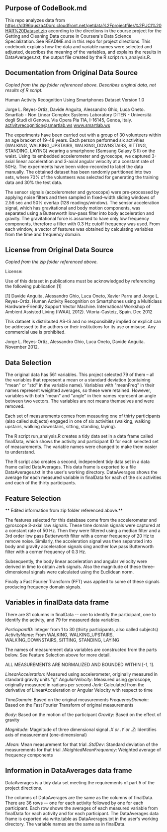 
## Purpose of CodeBook.md
This repo analyzes data from https://d396qusza40orc.cloudfront.net/getdata%2Fprojectfiles%2FUCI%20HAR%20Dataset.zip according to the directions in the course project for the Getting and Cleaning Data course in Coursera's Data Science Specialization.  See README.md in this repo for project directions.  This codebook explains how the data and variable names were selected and adjusted, describes the meaning of the variables, and explains the results in DataAverages.txt, the output file created by the R script run_analysis.R.

## Documentation from Original Data Source
*Copied from the zip folder referenced above.
Describes original data, not results of R script.*

Human Activity Recognition Using Smartphones Dataset
Version 1.0

Jorge L. Reyes-Ortiz, Davide Anguita, Alessandro Ghio, Luca Oneto.
Smartlab - Non Linear Complex Systems Laboratory
DITEN - Università degli Studi di Genova.
Via Opera Pia 11A, I-16145, Genoa, Italy.
activityrecognition@smartlab.ws
www.smartlab.ws

The experiments have been carried out with a group of 30 volunteers within an age bracket of 19-48 years. Each person performed six activities (WALKING, WALKING_UPSTAIRS, WALKING_DOWNSTAIRS, SITTING, STANDING, LAYING) wearing a smartphone (Samsung Galaxy S II) on the waist. Using its embedded accelerometer and gyroscope, we captured 3-axial linear acceleration and 3-axial angular velocity at a constant rate of 50Hz. The experiments have been video-recorded to label the data manually. The obtained dataset has been randomly partitioned into two sets, where 70% of the volunteers was selected for generating the training data and 30% the test data.

The sensor signals (accelerometer and gyroscope) were pre-processed by applying noise filters and then sampled in fixed-width sliding windows of 2.56 sec and 50% overlap (128 readings/window). The sensor acceleration signal, which has gravitational and body motion components, was separated using a Butterworth low-pass filter into body acceleration and gravity. The gravitational force is assumed to have only low frequency components, therefore a filter with 0.3 Hz cutoff frequency was used. From each window, a vector of features was obtained by calculating variables from the time and frequency domain.

## License from Original Data Source
*Copied from the zip folder referenced above.*

License:

Use of this dataset in publications must be acknowledged by referencing the following publication [1]

[1] Davide Anguita, Alessandro Ghio, Luca Oneto, Xavier Parra and Jorge L. Reyes-Ortiz. Human Activity Recognition on Smartphones using a Multiclass Hardware-Friendly Support Vector Machine. International Workshop of Ambient Assisted Living (IWAAL 2012). Vitoria-Gasteiz, Spain. Dec 2012

This dataset is distributed AS-IS and no responsibility implied or explicit can be addressed to the authors or their institutions for its use or misuse. Any commercial use is prohibited.

Jorge L. Reyes-Ortiz, Alessandro Ghio, Luca Oneto, Davide Anguita. November 2012.
## Data Selection
The original data has 561 variables.  This project selected 79 of them – all the variables that represent a mean or a standard deviation (containing "mean" or "std" in the variable name).  Variables with "meanFreq" in their names represent weighted averages, so these were retained.  However, variables with both "mean" and "angle" in their names represent an angle between two vectors.  The variables are not means themselves and were removed.  

Each set of measurements comes from measuring one of thirty participants (also called subjects) engaged in one of six activities (walking, walking upstairs, walking downstairs, sitting, standing, laying).  

The R script run_analysis.R creates a tidy data set in a data frame called finalData, which shows the activity and participant ID for each selected set of measurements.  The variable names were changed to make them easier to understand.

The R script also creates a second, independent tidy data set in a data frame called DataAverages.  This data frame is exported to a file DataAverages.txt in the user's working directory.  DataAverages shows the average for each measured variable in finalData for each of the six activities and each of the thirty participants.

## Feature Selection
** Edited information from zip folder referenced above.**

The features selected for this database come from the accelerometer and gyroscope 3-axial raw signals. These time domain signals were captured at a constant rate of 50 Hz. Then they were filtered using a median filter and a 3rd order low pass Butterworth filter with a corner frequency of 20 Hz to remove noise. Similarly, the acceleration signal was then separated into body and gravity acceleration signals sing another low pass Butterworth filter with a corner frequency of 0.3 Hz.

Subsequently, the body linear acceleration and angular velocity were derived in time to obtain Jerk signals. Also the magnitude of these three-dimensional signals were calculated using the Euclidean norm.

Finally a Fast Fourier Transform (FFT) was applied to some of these signals producing frequency domain signals.

## Variables in finalData data frame
There are 81 columns in finalData -- one to identify the participant, one to identify the activity, and 79 for measured data variables.

*ParticipantID*: Integer from 1 to 30 (thirty participants, also called subjects)
*ActivityName*: From WALKING, WALKING_UPSTAIRS, WALKING_DOWNSTAIRS, SITTING, STANDING, LAYING

The names of measurement data variables are constructed from the parts below.  See Feature Selection above for more detail.

ALL MEASUREMENTS ARE NORMALIZED AND BOUNDED WITHIN [-1, 1].

*LinearAcceleration*: Measured using accelerometer, originally measured in standard gravity units "g"
*AngularVelocity*: Measured using gyroscope, originally measured in radians per second
*Jerk*: Calculated from the derivative of LinearAcceleration or Angular Velocity with respect to time

*TimeDomain*: Based on the original measurements
*FrequencyDomain*: Based on the Fast Fourier Transform of original measurements

*Body*: Based on the motion of the participant
*Gravity*: Based on the effect of gravity

*Magnitude*: Magnitude of three dimensional signal
*.X or .Y or .Z*: Identifies axis of measurement (one-dimensional)

*.Mean*: Mean measurement for that trial
*.StdDev*: Standard deviation of the measurements for that trial
*.WeightedMeanFrequency*: Weighted average of frequency components

## Information in DataAverages data frame

DataAverages is a tidy data set meeting the requirements of part 5 of the project directions.

The columns of DataAverages are the same as the columns of finalData.  There are 36 rows -- one for each activity followed by one for each participant.  Each row shows the averages of each measured variable from finalData for each activity and for each participant.  The DataAverages data frame is exported via write.table as DataAverages.txt in the user's working directory.  The variable names are the same as in finalData.
